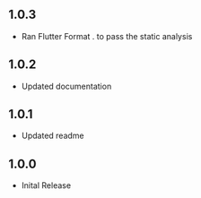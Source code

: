 ## 1.0.3

* Ran Flutter Format . to pass the static analysis

## 1.0.2

* Updated documentation

## 1.0.1

* Updated readme

## 1.0.0

* Inital Release
